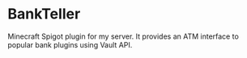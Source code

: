 # BankTeller
Minecraft Spigot plugin for my server. It provides an ATM interface to popular bank plugins using Vault API.

